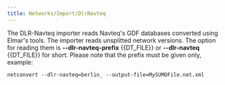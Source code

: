 ```yaml
---
title: Networks/Import/DlrNavteq
---
```


The DLR-Navteq importer reads Navteq's GDF databases converted using
Elmar's tools. The importer reads unsplitted network versions. The
option for reading them is **--dlr-navteq-prefix** {{DT_FILE}} or **--dlr-navteq** {{DT_FILE}} for short. Please note that the prefix
must be given only, example:

```
netconvert --dlr-navteq=berlin_ --output-file=MySUMOFile.net.xml
```